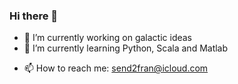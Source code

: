 ### Hi there 👋

- 🔭 I’m currently working on galactic ideas
- 🌱 I’m currently learning Python, Scala and Matlab
<!-- - 👯 I’m looking to collaborate on fintech projects --> 
<!-- - 🤔 I’m looking for help with [Risklab](https://github.com/francescosilvano/risklab) --> 
<!-- - 💬 Ask me about --> 
- 📫 How to reach me: send2fran@icloud.com
<!-- - ⚡ Fun fact: ... --> 
